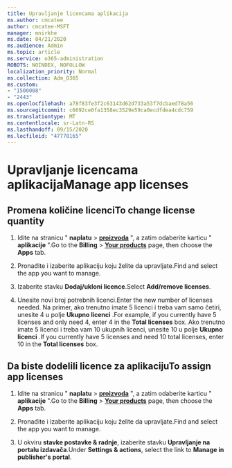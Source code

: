 ```yaml
---
title: Upravljanje licencama aplikacija
ms.author: cmcatee
author: cmcatee-MSFT
manager: mnirkhe
ms.date: 04/21/2020
ms.audience: Admin
ms.topic: article
ms.service: o365-administration
ROBOTS: NOINDEX, NOFOLLOW
localization_priority: Normal
ms.collection: Adm_O365
ms.custom:
- "1500008"
- "2443"
ms.openlocfilehash: a78f83fe3f2c63143d62d733a53f7dcbaed78a56
ms.sourcegitcommit: c6692ce0fa1358ec3529e59ca0ecdfdea4cdc759
ms.translationtype: MT
ms.contentlocale: sr-Latn-RS
ms.lasthandoff: 09/15/2020
ms.locfileid: "47778165"
---
```

# <a name="manage-app-licenses"></a><span data-ttu-id="0125d-102">Upravljanje licencama aplikacija</span><span class="sxs-lookup"><span data-stu-id="0125d-102">Manage app licenses</span></span>

## <a name="to-change-license-quantity"></a><span data-ttu-id="0125d-103">Promena količine licenci</span><span class="sxs-lookup"><span data-stu-id="0125d-103">To change license quantity</span></span>

1. <span data-ttu-id="0125d-104">Idite na stranicu " **naplatu**  >  **[proizvoda](https://go.microsoft.com/fwlink/p/?linkid=842054)** ", a zatim odaberite karticu " **aplikacije** ".</span><span class="sxs-lookup"><span data-stu-id="0125d-104">Go to the **Billing** > **[Your products](https://go.microsoft.com/fwlink/p/?linkid=842054)** page, then choose the **Apps** tab.</span></span>

2. <span data-ttu-id="0125d-105">Pronađite i izaberite aplikaciju koju želite da upravljate.</span><span class="sxs-lookup"><span data-stu-id="0125d-105">Find and select the app you want to manage.</span></span>  

3. <span data-ttu-id="0125d-106">Izaberite stavku **Dodaj/ukloni licence**.</span><span class="sxs-lookup"><span data-stu-id="0125d-106">Select **Add/remove licenses**.</span></span>

4. <span data-ttu-id="0125d-107">Unesite novi broj potrebnih licenci.</span><span class="sxs-lookup"><span data-stu-id="0125d-107">Enter the new number of licenses needed.</span></span> <span data-ttu-id="0125d-108">Na primer, ako trenutno imate 5 licenci i treba vam samo četiri, unesite 4 u polje **Ukupno licenci** .</span><span class="sxs-lookup"><span data-stu-id="0125d-108">For example, if you currently have 5 licenses and only need 4, enter 4 in the **Total licenses** box.</span></span> <span data-ttu-id="0125d-109">Ako trenutno imate 5 licenci i treba vam 10 ukupnih licenci, unesite 10 u polje **Ukupno licenci** .</span><span class="sxs-lookup"><span data-stu-id="0125d-109">If you currently have 5 licenses and need 10 total licenses, enter 10 in the **Total licenses** box.</span></span>

## <a name="to-assign-app-licenses"></a><span data-ttu-id="0125d-110">Da biste dodelili licence za aplikaciju</span><span class="sxs-lookup"><span data-stu-id="0125d-110">To assign app licenses</span></span>

1. <span data-ttu-id="0125d-111">Idite na stranicu " **naplatu**  >  **[proizvoda](https://go.microsoft.com/fwlink/p/?linkid=842054)** ", a zatim odaberite karticu " **aplikacije** ".</span><span class="sxs-lookup"><span data-stu-id="0125d-111">Go to the **Billing** > **[Your products](https://go.microsoft.com/fwlink/p/?linkid=842054)** page, then choose the **Apps** tab.</span></span>

2. <span data-ttu-id="0125d-112">Pronađite i izaberite aplikaciju koju želite da upravljate.</span><span class="sxs-lookup"><span data-stu-id="0125d-112">Find and select the app you want to manage.</span></span>  

3. <span data-ttu-id="0125d-113">U okviru **stavke postavke & radnje**, izaberite stavku **Upravljanje na portalu izdavača**.</span><span class="sxs-lookup"><span data-stu-id="0125d-113">Under **Settings & actions**, select the link to **Manage in publisher's portal**.</span></span>